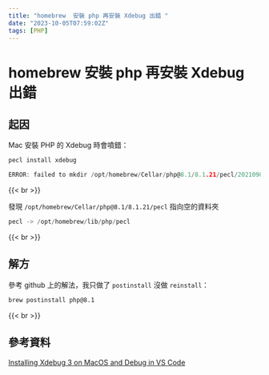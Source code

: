 ```yaml
---
title: "homebrew  安裝 php 再安裝 Xdebug 出錯 "
date: "2023-10-05T07:59:02Z"
tags: [PHP]
---
```


# homebrew  安裝 php 再安裝 Xdebug 出錯 

## 起因

Mac 安裝 PHP 的 Xdebug 時會噴錯：

```Bash
pecl install xdebug
```

```Go
ERROR: failed to mkdir /opt/homebrew/Cellar/php@8.1/8.1.21/pecl/20210902
```

{{< br >}}

發現 `/opt/homebrew/Cellar/php@8.1/8.1.21/pecl` 指向空的資料夾

```Go
pecl -> /opt/homebrew/lib/php/pecl
```

{{< br >}}

## 解方

參考 github 上的解法，我只做了 `postinstall` 沒做 `reinstall`：

```Bash
brew postinstall php@8.1
```

{{< br >}}

## 參考資料

[Installing Xdebug 3 on MacOS and Debug in VS Code](https://dev.to/scriptmint/installing-xdebug-3-on-macos-and-debug-in-vs-code-3l5h)